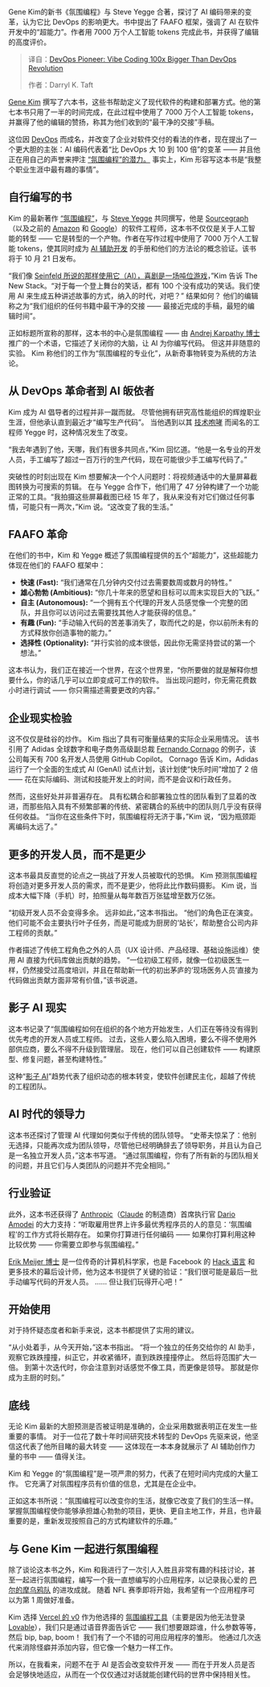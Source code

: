 <!--
title: DevOps 先驱：氛围编程比 DevOps 变革大 100 倍
cover: https://cdn.thenewstack.io/media/2025/08/bfb613a1-josue-sanchez-rw48fesddz4-unsplash.jpg
summary: Gene Kim的新书《氛围编程》与 Steve Yegge 合著，探讨了 AI 编码带来的变革，认为它比 DevOps 的影响更大。书中提出了 FAAFO 框架，强调了 AI 在软件开发中的“超能力”。作者用 7000 万个人工智能 tokens 完成此书，并获得了编辑的高度评价。
-->

Gene Kim的新书《氛围编程》与 Steve Yegge 合著，探讨了 AI 编码带来的变革，认为它比 DevOps 的影响更大。书中提出了 FAAFO 框架，强调了 AI 在软件开发中的“超能力”。作者用 7000 万个人工智能 tokens 完成此书，并获得了编辑的高度评价。

> 译自：[DevOps Pioneer: Vibe Coding 100x Bigger Than DevOps Revolution](https://thenewstack.io/devops-pioneer-vibe-coding-100x-bigger-than-devops-revolution/)
> 
> 作者：Darryl K. Taft

[Gene Kim](https://www.linkedin.com/in/realgenekim/) 撰写了六本书，这些书帮助定义了现代软件的构建和部署方式。他的第七本书只用了一半的时间完成，在此过程中使用了 7000 万个人工智能 tokens，并赢得了他的编辑的赞扬，称其为他们收到的“最干净的交接”手稿。

这位因 [DevOps](https://thenewstack.io/introduction-to-devops/) 而成名，并改变了企业对软件交付的看法的作者，现在提出了一个更大胆的主张：AI 编码代表着“比 DevOps 大 10 到 100 倍”的变革 —— 并且他正在用自己的声誉来押注 [“氛围编程”的潜力。](https://thenewstack.io/vibe-coding-where-everyone-can-speak-computer-programming/) 事实上，Kim 形容写这本书是“我整个职业生涯中最有趣的事情”。

## 自行编写的书

Kim 的最新著作 [“氛围编程”](https://itrevolution.com/product/vibe-coding-book/)，与 [Steve Yegge](https://www.linkedin.com/in/steveyegge/) 共同撰写，他是 [Sourcegraph](https://thenewstack.io/google-that-code-how-sourcegraph-simplifies-development/)（以及之前的 [Amazon](https://aws.amazon.com/?utm_content=inline+mention) 和 [Google](https://cloud.google.com/?utm_content=inline+mention)）的软件工程师，这本书不仅仅是关于人工智能的转型 —— 它是转型的一个产物。作者在写作过程中使用了 7000 万个人工智能 tokens，使其同时成为 [AI 辅助开发](https://thenewstack.io/three-ai-assisted-development-skills-you-can-start-using-today/) 的手册和他们的方法论的概念验证。该书将于 10 月 21 日发布。

“我们像 [Seinfeld 所说的那样使用它（AI），喜剧是一场吨位游戏](https://tim.blog/2020/12/09/jerry-seinfeld-transcript/)，”Kim 告诉 The New Stack。“对于每一个登上舞台的笑话，都有 100 个没有成功的笑话。我们使用 AI 来生成五种讲述故事的方式，纳入的时代，对吧？” 结果如何？ 他们的编辑称之为“我们组织的任何书籍中最干净的交接 —— 最接近完成的手稿，最短的编辑时间”。

正如标题所宣称的那样，这本书的中心是氛围编程 —— 由 [Andrej Karpathy 博士](https://www.linkedin.com/in/andrej-karpathy-9a650716/) 推广的一个术语，它描述了关闭你的大脑，让 AI 为你编写代码。 但这并非随意的实验。 Kim 称他们的工作为“氛围编程的专业化”，从新奇事物转变为系统的方法论。

## 从 DevOps 革命者到 AI 皈依者

Kim 成为 AI 倡导者的过程并非一蹴而就。 尽管他拥有研究高性能组织的辉煌职业生涯，但他承认直到最近才“编写生产代码”。 当他遇到以其 [技术咆哮](https://courses.cs.washington.edu/courses/cse452/23wi/papers/yegge-platform-rant.html) 而闻名的工程师 Yegge 时，这种情况发生了改变。

“我去年遇到了他，天哪，我们有很多共同点，”Kim 回忆道。“他是一名专业的开发人员，手工编写了超过一百万行的生产代码，现在可能很少手工编写代码了。”

突破性的时刻出现在 Kim 想要解决一个个人问题时：将视频通话中的大量屏幕截图转换为可搜索的剪辑。 在与 Yegge 合作下，他们用了 47 分钟构建了一个功能正常的工具。“我拍摄这些屏幕截图已经 15 年了，我从来没有对它们做过任何事情，可能只有一两次，”Kim 说。“这改变了我的生活。”

## FAAFO 革命

在他们的书中，Kim 和 Yegge 概述了氛围编程提供的五个“超能力”，这些超能力体现在他们的 FAAFO 框架中：

*   **快速 (Fast):** “我们通常在几分钟内交付过去需要数周或数月的特性。”
*   **雄心勃勃 (Ambitious):** “你几十年来的愿望和目标可以周末实现巨大的飞跃。”
*   **自主 (Autonomous):** “一个拥有五个代理的开发人员感觉像一个完整的团队，并且你可以访问过去需要找其他人才能获得的信息。”
*   **有趣 (Fun):** “手动输入代码的苦差事消失了，取而代之的是，你以前所未有的方式释放你创造事物的能力。”
*   **选择性 (Optionality):** “并行实验的成本很低，因此你无需坚持尝试的第一个想法。”

这本书认为，我们正在接近一个世界，在这个世界里，“你所要做的就是解释你想要什么，你的话几乎可以立即变成可工作的软件。 当出现问题时，你无需花费数小时进行调试 —— 你只需描述需要更改的内容。”

## 企业现实检验

这不仅仅是硅谷的炒作。 Kim 指出了具有可衡量结果的实际企业采用情况。 该书引用了 Adidas 全球数字和电子商务高级副总裁 [Fernando Cornago](https://www.linkedin.com/in/fernando-cornago-763a782/) 的例子，该公司每天有 700 名开发人员使用 GitHub Copilot。 Cornago 告诉 Kim，Adidas 运行了一个全面的生成式 AI (GenAI) 试点计划，该计划使“快乐时间”增加了 2 倍 —— 花在实际编码、测试和技能开发上的时间，而不是会议和行政任务。

然而，这些好处并非普遍存在。 具有松耦合和部署独立性的团队看到了显着的改进，而那些陷入具有不频繁部署的传统、紧密耦合的系统中的团队则几乎没有获得任何收益。 “当你在这些条件下时，氛围编程将无济于事，”Kim 说，“因为瓶颈距离编码太远了。”

## 更多的开发人员，而不是更少

这本书最具反直觉的论点之一挑战了开发人员被取代的恐惧。 Kim 预测氛围编程将创造对更多开发人员的需求，而不是更少，他将此比作数码摄影。 Kim 说，当成本大幅下降（手机）时，拍照量从每年数百万张猛增至数万亿张。

“初级开发人员不会变得多余。 远非如此，”这本书指出。 “他们的角色正在演变。 他们可能不会主要执行叶子任务，而是可能成为厨房的‘站长’，帮助整合公司内非工程师的贡献。”

作者描述了传统工程角色之外的人员（UX 设计师、产品经理、基础设施运维）使用 AI 直接为代码库做出贡献的趋势。 “一位初级工程师，就像一位初级医生一样，仍然接受过高度培训，并且在帮助新一代的初出茅庐的‘现场医务人员’直接为代码做出贡献方面非常有价值，”该书说道。

## 影子 AI 现实

这本书记录了“氛围编程如何在组织的各个地方开始发生，人们正在等待没有得到优先考虑的开发人员或工程师。 过去，这些人要么陷入困境，要么不得不使用外部供应商，要么不得不升级到管理层。 现在，他们可以自己创建软件 —— 构建原型、修复问题，甚至构建特性。”

这种“[影子 AI](https://thenewstack.io/ibm-tackles-shadow-ai-an-enterprise-blind-spot/)”趋势代表了组织动态的根本转变，使软件创建民主化，超越了传统的工程团队。

## AI 时代的领导力

这本书还探讨了管理 AI 代理如何类似于传统的团队领导。 “史蒂夫惊呆了：他别无选择，只能再次成为团队领导，尽管他已经明确辞去了领导职务，并且认为自己是一名独立开发人员，”这本书写道。 “通过氛围编程，你有了所有新的与团队相关的问题，并且它们与人类团队的问题并不完全相同。”

## 行业验证

此外，这本书还获得了 [Anthropic](https://thenewstack.io/anthropic-launches-claude-opus-4-and-sonnet-4/)（[Claude](https://thenewstack.io/claude-opus-4-with-claude-code-a-developer-walkthrough/) 的制造商）首席执行官 [Dario Amodei](https://www.linkedin.com/in/dario-amodei-3934934/) 的大力支持：“听取雇用世界上许多最优秀程序员的人的意见：‘氛围编程’的工作方式将长期存在。 如果你打算进行任何编码 —— 如果你打算利用这种比较优势 —— 你需要立即参与氛围编程。”

[Erik Meijer 博士](https://www.linkedin.com/in/erikmeijer1/) 是一位传奇的计算机科学家，也是 Facebook 的 [Hack 语言](https://hacklang.org/) 和更多技术的幕后设计师，他为这本书提供了关键的验证：“我们很可能是最后一批手动编写代码的开发人员。 …… 但让我们玩得开心吧！”

## 开始使用

对于持怀疑态度者和新手来说，这本书都提供了实用的建议。

“从小处着手，从今天开始，”这本书指出。 “将一个独立的任务交给你的 AI 助手，观察它跌跌撞撞，纠正它，并收紧循环，直到跌跌撞撞停止。 然后将范围扩大一倍。 到第十次迭代时，你会注意到对话感觉不像工具，而更像是领导。 那就是你成为主厨的时刻。”

## 底线

无论 Kim 最新的大胆预测是否被证明是准确的，企业采用数据表明正在发生一些重要的事情。 对于一位花了数十年时间研究技术转型的 DevOps 先驱来说，他坚信这代表了他所目睹的最大转变 —— 这体现在一本本身就展示了 AI 辅助创作力量的书中 —— 值得关注。

Kim 和 Yegge 的“氛围编程”是一项严肃的努力，代表了在短时间内完成的大量工作。 它充满了对氛围程序员有价值的信息，尤其是在企业中。

正如这本书所说：“氛围编程可以改变你的生活，就像它改变了我们的生活一样。 掌握氛围编程使你能够承担雄心勃勃的项目，更快、更自主地工作，并且，也许最重要的是，重新发现按照自己的方式构建软件的乐趣。”

## 与 Gene Kim 一起进行氛围编程

除了谈论这本书之外，Kim 和我进行了一次引人入胜且非常有趣的科技讨论，甚至一起进行氛围编程，编写一个我一直想编写的小应用程序，以记录我心爱的 [巴尔的摩乌鸦队](https://www.baltimoreravens.com/) 的进攻成就。 随着 NFL 赛季即将开始，我希望有一个应用程序可以为第 1 周做好准备。

Kim 选择 [Vercel 的 v0](https://v0.dev/) 作为他选择的 [氛围编程工具](https://thenewstack.io/vibe-coding-and-you/)（主要是因为他无法登录 [Lovable](https://lovable.dev/)），我们只是通过语音界面告诉它 —— 我们想要跟踪谁，什么参数等等，然后 bip, bap, boom！ 我们有了一个不错的可用应用程序的雏形。 他通过几次迭代来消除怪癖并添加内容，但它像一个魅力一样工作。

所以，在我看来，问题不在于 AI 是否会改变软件开发 —— 而在于开发人员是否会足够快地适应，从而在一个仅仅通过对话就能创建代码的世界中保持相关性。